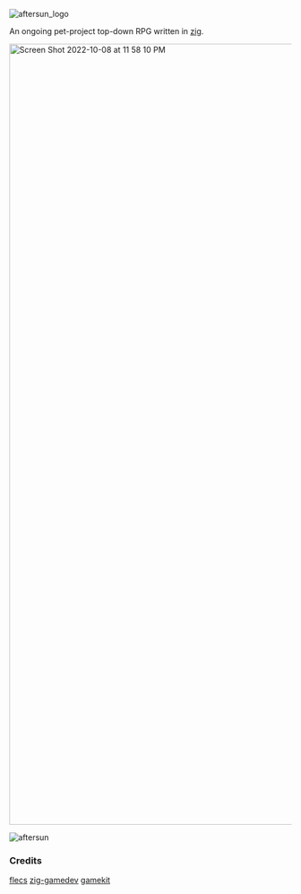 ![aftersun_logo](https://user-images.githubusercontent.com/49629865/191372504-99704ce8-6e63-49f1-9e66-f5ec275070e5.png)


An ongoing pet-project top-down RPG written in [zig](https://ziglang.org).

<img width="1392" alt="Screen Shot 2022-10-08 at 11 58 10 PM" src="https://user-images.githubusercontent.com/49629865/194738842-0eef1bea-1913-4475-a2ef-3d617f7c46c7.png">

![aftersun](https://user-images.githubusercontent.com/49629865/190548207-1c43328c-cb23-4e09-a5d4-cb8894e37d1c.gif)

### Credits
[flecs](https://github.com/SanderMertens/flecs)
[zig-gamedev](https://github.com/michal-z/zig-gamedev)
[gamekit](https://github.com/prime31/zig-gamekit)
